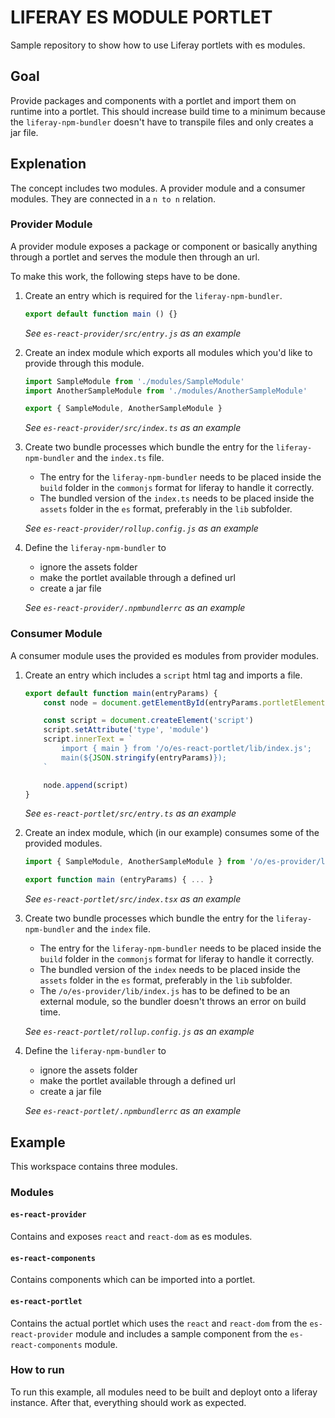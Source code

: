 # LIFERAY ES MODULE PORTLET
Sample repository to show how to use Liferay portlets with es modules.

## Goal
Provide packages and components with a portlet and import them on runtime into a portlet. This should increase build time to a minimum because the `liferay-npm-bundler` doesn't have to transpile files and only creates a jar file. 

## Explenation
The concept includes two modules. A provider module and a consumer modules. They are connected in a `n to n` relation. 

### Provider Module
A provider module exposes a package or component or basically anything through a portlet and serves the module then through an url.

To make this work, the following steps have to be done.

1. Create an entry which is required for the `liferay-npm-bundler`. 

    ```js
    export default function main () {}
    ```
    _See `es-react-provider/src/entry.js` as an example_
2. Create an index module which exports all modules which you'd like to provide through this module.

    ```js
    import SampleModule from './modules/SampleModule' 
    import AnotherSampleModule from './modules/AnotherSampleModule'
    
    export { SampleModule, AnotherSampleModule }
    ```

    _See `es-react-provider/src/index.ts` as an example_
3. Create two bundle processes which bundle the entry for the `liferay-npm-bundler` and the `index.ts` file. 
    - The entry for the `liferay-npm-bundler` needs to be placed inside the `build` folder in the `commonjs` format for liferay to handle it correctly. 
    - The bundled version of the `index.ts` needs to be placed inside the `assets` folder in the `es` format, preferably in the `lib` subfolder.

    _See `es-react-provider/rollup.config.js` as an example_
4. Define the `liferay-npm-bundler` to
    - ignore the assets folder
    - make the portlet available through a defined url 
    - create a jar file

    _See `es-react-provider/.npmbundlerrc` as an example_

### Consumer Module
A consumer module uses the provided es modules from provider modules.

1. Create an entry which includes a `script` html tag and imports a file.

    ```js
    export default function main(entryParams) {
        const node = document.getElementById(entryParams.portletElementId);

        const script = document.createElement('script')
        script.setAttribute('type', 'module')
        script.innerText = `
            import { main } from '/o/es-react-portlet/lib/index.js';
            main(${JSON.stringify(entryParams)});
        `

        node.append(script)
    }
    ```

    _See `es-react-portlet/src/entry.ts` as an example_
2. Create an index module, which (in our example) consumes some of the provided modules.

    ```js
    import { SampleModule, AnotherSampleModule } from '/o/es-provider/lib/index.js'

    export function main (entryParams) { ... }
    ```

    _See `es-react-portlet/src/index.tsx` as an example_
3. Create two bundle processes which bundle the entry for the `liferay-npm-bundler` and the `index` file. 
    - The entry for the `liferay-npm-bundler` needs to be placed inside the `build` folder in the `commonjs` format for liferay to handle it correctly. 
    - The bundled version of the `index` needs to be placed inside the `assets` folder in the `es` format, preferably in the `lib` subfolder.
    - The `/o/es-provider/lib/index.js` has to be defined to be an external module, so the bundler doesn't throws an error on build time.

    _See `es-react-portlet/rollup.config.js` as an example_ 
4. Define the `liferay-npm-bundler` to
    - ignore the assets folder
    - make the portlet available through a defined url 
    - create a jar file

    _See `es-react-portlet/.npmbundlerrc` as an example_

## Example
This workspace contains three modules.

### Modules
#### `es-react-provider`
Contains and exposes `react` and `react-dom` as es modules.

#### `es-react-components`
Contains components which can be imported into a portlet.

####  `es-react-portlet`
Contains the actual portlet which uses the `react` and `react-dom` from the `es-react-provider` module and includes a sample component from the `es-react-components` module.

### How to run
To run this example, all modules need to be built and deployt onto a liferay instance. After that, everything should work as expected.
